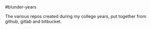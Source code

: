 #blunder-years

The various repos created during my college years, put together from github, gitlab and bitbucket.
